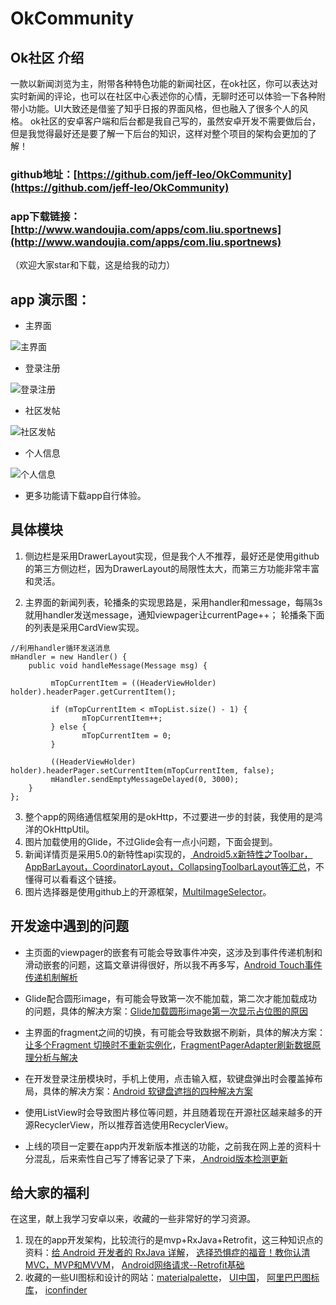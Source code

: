 # OkCommunity
## **Ok社区 介绍**
一款以新闻浏览为主，附带各种特色功能的新闻社区，在ok社区，你可以表达对实时新闻的评论，也可以在社区中心表述你的心情，无聊时还可以体验一下各种附带小功能。UI大致还是借鉴了知乎日报的界面风格，但也融入了很多个人的风格。
ok社区的安卓客户端和后台都是我自己写的，虽然安卓开发不需要做后台，但是我觉得最好还是要了解一下后台的知识，这样对整个项目的架构会更加的了解！

### **github地址：[https://github.com/jeff-leo/OkCommunity](https://github.com/jeff-leo/OkCommunity)**

### **app下载链接：[http://www.wandoujia.com/apps/com.liu.sportnews](http://www.wandoujia.com/apps/com.liu.sportnews)**

（欢迎大家star和下载，这是给我的动力）

## **app 演示图：**
- 主界面

![主界面](http://img.blog.csdn.net/20161001154719112)

-  登录注册

![登录注册](http://img.blog.csdn.net/20161001160640388)

- 社区发帖

![社区发帖](http://img.blog.csdn.net/20161001160933267)

- 个人信息

![个人信息](http://img.blog.csdn.net/20161001161100926)

- 更多功能请下载app自行体验。

## **具体模块**
1. 侧边栏是采用DrawerLayout实现，但是我个人不推荐，最好还是使用github的第三方侧边栏，因为DrawerLayout的局限性太大，而第三方功能非常丰富和灵活。

2. 主界面的新闻列表，轮播条的实现思路是，采用handler和message，每隔3s就用handler发送message，通知viewpager让currentPage++；
轮播条下面的列表是采用CardView实现。

```
//利用handler循环发送消息
mHandler = new Handler() {
    public void handleMessage(Message msg) {

         mTopCurrentItem = ((HeaderViewHolder) holder).headerPager.getCurrentItem();

         if (mTopCurrentItem < mTopList.size() - 1) {
                mTopCurrentItem++;
         } else {
                mTopCurrentItem = 0;
         }

         ((HeaderViewHolder) holder).headerPager.setCurrentItem(mTopCurrentItem, false);
         mHandler.sendEmptyMessageDelayed(0, 3000);
    }
};
```

3. 整个app的网络通信框架用的是okHttp，不过要进一步的封装，我使用的是鸿洋的OkHttpUtil。
4. 图片加载使用的Glide，不过Glide会有一点小问题，下面会提到。
5.  新闻详情页是采用5.0的新特性api实现的，[ Android5.x新特性之Toolbar，AppBarLayout，CoordinatorLayout，CollapsingToolbarLayout等汇总](http://blog.csdn.net/jeffleo/article/details/51740624)，不懂得可以看看这个链接。
6.  图片选择器是使用github上的开源框架，[MultiImageSelector](https://github.com/lovetuzitong/MultiImageSelector/blob/master/README_zh.md)。


## **开发途中遇到的问题**
- 主页面的viewpager的嵌套有可能会导致事件冲突，这涉及到事件传递机制和滑动嵌套的问题，这篇文章讲得很好，所以我不再多写，[Android Touch事件传递机制解析](http://blog.csdn.net/jeffleo/article/details/52003346)

- Glide配合圆形image，有可能会导致第一次不能加载，第二次才能加载成功的问题，具体的解决方案：[Glide加载圆形image第一次显示占位图的原因](http://blog.csdn.net/jeffleo/article/details/52097151)

- 主界面的fragment之间的切换，有可能会导致数据不刷新，具体的解决方案：[让多个Fragment 切换时不重新实例化](http://blog.csdn.net/jeffleo/article/details/52174996)，[FragmentPagerAdapter刷新数据原理分析与解决](http://blog.csdn.net/jeffleo/article/details/52008515)

- 在开发登录注册模块时，手机上使用，点击输入框，软键盘弹出时会覆盖掉布局，具体的解决方案：[Android 软键盘遮挡的四种解决方案](http://blog.csdn.net/jeffleo/article/details/52174970)

- 使用ListView时会导致图片移位等问题，并且随着现在开源社区越来越多的开源RecyclerView，所以推荐首选使用RecyclerView。

- 上线的项目一定要在app内开发新版本推送的功能，之前我在网上差的资料十分混乱，后来索性自己写了博客记录了下来，[ Android版本检测更新](http://blog.csdn.net/jeffleo/article/details/52174585)

## **给大家的福利**
在这里，献上我学习安卓以来，收藏的一些非常好的学习资源。

1. 现在的app开发架构，比较流行的是mvp+RxJava+Retrofit，这三种知识点的资料：[给 Android 开发者的 RxJava 详解](http://gank.io/post/560e15be2dca930e00da1083)， [选择恐惧症的福音！教你认清MVC，MVP和MVVM](http://zjutkz.net/2016/04/13/%E9%80%89%E6%8B%A9%E6%81%90%E6%83%A7%E7%97%87%E7%9A%84%E7%A6%8F%E9%9F%B3%EF%BC%81%E6%95%99%E4%BD%A0%E8%AE%A4%E6%B8%85MVC%EF%BC%8CMVP%E5%92%8CMVVM/)， [Android网络请求--Retrofit基础](http://www.jianshu.com/p/70b89e103d5b)
2.  收藏的一些UI图标和设计的网站：[materialpalette](https://www.materialpalette.com/green/indigo)， [UI中国](http://www.ui.cn/)， [阿里巴巴图标库](http://iconfont.cn/)， [iconfinder](https://www.iconfinder.com/)

